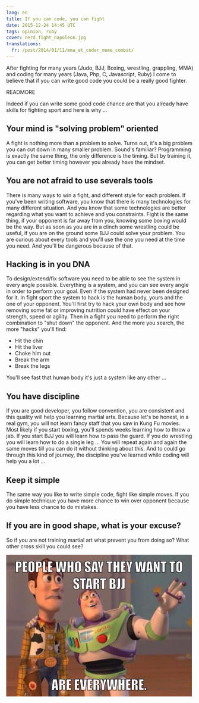 ```yaml
---
lang: en
title: If you can code, you can fight
date: 2015-12-24 14:45 UTC
tags: opinion, ruby
cover: nerd_fight_napoleon.jpg
translations:
  fr: /post/2014/01/11/mma_et_coder_meme_combat/
---
```


After fighting for many years (Judo, BJJ, Boxing, wrestling, grappling, MMA) and coding for many years (Java, Php, C, Javascript, Ruby) I come to believe that if you can write good code you could be a really good fighter. 

READMORE

Indeed if you can write some good code chance are that you already have skills for fighting sport and here is why ...

## Your mind is "solving problem" oriented

A fight is nothing more than a problem to solve. Turns out, it's a big problem you can cut down in many smaller problem. Sound's familiar? Programming is exactly the same thing, the only difference is the timing. 
But by training it, you can get better timing however you already have the mindset.

## You are not afraid to use severals tools

There is many ways to win a fight, and different style for each problem.
If you've been writing software, you know that there is many technologies for many different situation. And you know that some technologies are better regarding what you want to achieve and you constraints.
Fight is the same thing, if your opponent is far away from you, knowing some boxing would be the way. But as soon as you are in a clinch some wrestling could be useful, if you are on the ground some BJJ could solve your problem.
You are curious about every tools and you'll use the one you need at the time you need. And you'll be dangerous because of that. 

## Hacking is in you DNA

To design/extend/fix software you need to be able to see the system in every angle possible.
Everything is a system, and you can see every angle in order to perform your goal. Even if the system had never been designed for it.
In fight sport the system to hack is the human body, yours and the one of your opponent.
You'll first try to hack your own body and see how removing some fat or improving nutrition could have effect on your strength, speed or agility. 
Then in a fight you need to perform the right combination to "shut down" the opponent.
And the more you search, the more "hacks" you'll find:
 - Hit the chin
 - Hit the liver
 - Choke him out
 - Break the arm
 - Break the legs

You'll see fast that human body it's just a system like any other ...

## You have discipline

If you are good developer, you follow convention, you are consistent and this quality will help you learning martial arts.
Because let's be honest, in a real gym, you will not learn fancy staff that you saw in Kung Fu movies. 
Most likely if you start boxing, you'll spends weeks learning how to throw a jab. 
If you start BJJ you will learn how to pass the guard.
If you do wrestling you will learn how to do a single leg ...
You will repeat again and again the same moves till you can do it without thinking about this. 
And to could go through this kind of journey, the discipline you've learned while coding will help you a lot ... 

## Keep it simple

The same way you like to write simple code, fight like simple moves.
If you do simple technique you have more chance to win over opponent because you have less chance to do mistakes.

## If you are in good shape, what is your excuse?

So if you are not training martial art what prevent you from doing so? 
What other cross skill you could see? 

![Meme](2015-12-24-if-you-can-code-you-can-fight/meme.jpg)